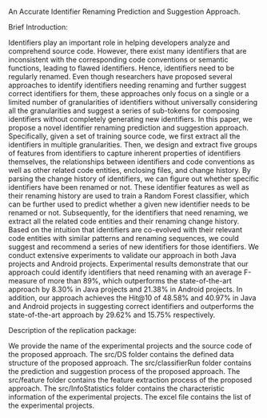 An Accurate Identifier Renaming Prediction and Suggestion Approach.

Brief Introduction:

Identifiers play an important role in helping developers analyze and comprehend source code. However, there exist many identifiers that are inconsistent with the corresponding code conventions or semantic functions, leading to flawed identifiers. Hence, identifiers need to be regularly renamed. Even though researchers have proposed several approaches to identify identifiers needing renaming and further suggest correct identifiers for them, these approaches only focus on a single or a limited number of granularities of identifiers without universally considering all the granularities and suggest a series of sub-tokens for composing identifiers without completely generating new identifiers. In this paper, we propose a novel identifier renaming prediction and suggestion approach. Specifically, given a set of training source code, we first extract all the identifiers in multiple granularities. Then, we design and extract five groups of features from identifiers to capture inherent properties of identifiers themselves, the relationships between identifiers and code conventions as well as other related code entities, enclosing files, and change history. By parsing the change history of identifiers, we can figure out whether specific identifiers have been renamed or not. These identifier features as well as their renaming history are used to train a Random Forest classifier, which can be further used to predict whether a given new identifier needs to be renamed or not. Subsequently, for the identifiers that need renaming, we extract all the related code entities and their renaming change history. Based on the intuition that identifiers are co-evolved with their relevant code entities with similar patterns and renaming sequences, we could suggest and recommend a series of new identifiers for those identifiers. We conduct extensive experiments to validate our approach in both Java projects and Android projects. Experimental results demonstrate that our approach could identify identifiers that need renaming with an average F-measure of more than 89%, which outperforms the state-of-the-art approach by 8.30% in Java projects and 21.38% in Android projects. In addition, our approach achieves the Hit@10 of 48.58% and 40.97% in Java and Android projects in suggesting correct identifiers and outperforms the state-of-the-art approach by 29.62% and 15.75% respectively.

Description of the replication package:

We provide the name of the experimental projects and the source code of the proposed approach. 
The src/DS folder contains the defined data structure of the proposed approach. 
The src/classifierRun folder contains the prediction and suggestion process of the proposed approach. 
The src/feature folder contains the feature extraction process of the proposed approach. 
The src/InfoStatistics folder contains the characteristic information of the experimental projects. 
The excel file contains the list of the experimental projects.
